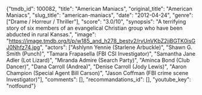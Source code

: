 {"tmdb_id": 100082, "title": "American Maniacs", "original_title": "American Maniacs", "slug_title": "american-maniacs", "date": "2012-04-24", "genre": ["Drame / Horreur / Thriller"], "score": "3.0/10", "synopsis": "A terrifying story of six members of an evangelical Christian group who have been abducted in rural Kansas.", "image": "https://image.tmdb.org/t/p/w185_and_h278_bestv2/rvUnVKbZ2jjBGTK0isGJ0Nhfz74.jpg", "actors": ["Ashlynn Yennie (Starlene Arbuckle)", "Shawn G. Smith (Punch)", "Tamara Frapasella (FBI CSI Investigator)", "Samantha Jane Adler (Lot Lizard)", "Miranda Admire (Search Party)", "Aminca Bond (Club Dancer)", "Dana Carroll (Andrea)", "Denise Carroll (Jody Lewis)", "Aaron Champion (Special Agent Bill Carson)", "Jason Coffman (FBI crime scene Investigator)"], "comments": [], "recommandations_id": [], "youtube_key": "notfound"}